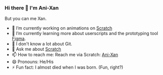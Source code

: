 ### Hi there 👋 I'm Ani-Xan 
But you can me Xan. 
- 🔭 I’m currently working on animations on [Scratch](https://Scrach.mit.edu/users/Ani-Xan/) 
- 🌱 I’m currently learning more about userscripts and the prototyping tool [Figma](https://www.figma.com/). 
- 🤔 I don't know a lot about Git. 
- 💬 Ask me about [Scratch](https://Scrach.mit.edu/)
- 📫 How to reach me: Reach me via Scratch: [Ani-Xan](https://Scrach.mit.edu/users/Ani-Xan/)
- 😄 Pronouns: He/His
- ⚡ Fun fact: I almost died when I was born. (Fun, right?)
